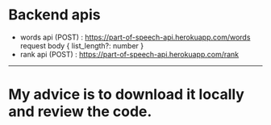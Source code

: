 # Backend apis
- words api (POST) : https://part-of-speech-api.herokuapp.com/words
request body { list_length?: number }
- rank api (POST) : https://part-of-speech-api.herokuapp.com/rank
--------------------------------
# My advice is to download it locally and review the code.
